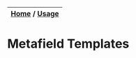 | [Home](../../README.md) / [Usage](../usage.md) |
|------------------------------------------------|

# Metafield Templates